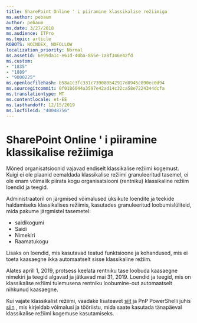 ```yaml
---
title: SharePoint Online ' i piiramine klassikalise režiimiga
ms.author: pebaum
author: pebaum
ms.date: 3/27/2018
ms.audience: ITPro
ms.topic: article
ROBOTS: NOINDEX, NOFOLLOW
localization_priority: Normal
ms.assetid: 6e99da1c-e61d-40ba-855e-1a8f346e42fd
ms.custom:
- "1835"
- "1889"
- "9000225"
ms.openlocfilehash: b58a1c3fc331c739080542917d8945c090ec0d94
ms.sourcegitcommit: 0f0186044a3597e42ad14c32ca58e7224344dcfa
ms.translationtype: MT
ms.contentlocale: et-EE
ms.lasthandoff: 12/15/2019
ms.locfileid: "40048756"
---
```

# <a name="restrict-sharepoint-online-to-classic-mode"></a>SharePoint Online ' i piiramine klassikalise režiimiga

Mõned organisatsioonid vajavad endiselt klassikalise režiimi kogemust. Kuigi ei ole plaanid eemaldada klassikalise režiimi granuleeritud tasemel, ei ole enam võimalik piirata kogu organisatsiooni (rentniku) klassikaline režiim loendid ja teegid.

Administraatoril on järgmised võimalused üksikute loendite ja teekide haldamiseks klassikalises režiimis, kasutades granuleeritud loobumislüliteid, mida pakume järgmistel tasemetel:

- saidikogumi
- Saidi
- Nimekiri
- Raamatukogu

Lisaks on loendid, mis kasutavad teatud funktsioone ja kohandused, mis ei toeta kaasaegne ikka automaatselt sisse klassikaline režiim.

Alates aprill 1, 2019, protsess keelata rentniku tase loobuda kaasaegne nimekiri ja teegid algavad ja jätkavad mai 31, 2019.  Loendid ja teegid, mis on klassikalise režiimi tulemusena rentniku loobumine-out automaatselt nihkunud kaasaegne.

Kui vajate klassikalist režiimi, vaadake lisateavet [siit](https://techcommunity.microsoft.com/t5/Microsoft-SharePoint-Blog/Delivering-SharePoint-modern-experiences/ba-p/315023) ja PnP PowerShelli juhis [siin](https://docs.microsoft.com/sharepoint/dev/transform/modernize-userinterface-lists-and-libraries-optout) , mis kirjeldab võimalusi ja tööriistu, mida saate kasutada tänapäeval klassikalise režiimi kogemuse kasutamiseks.

